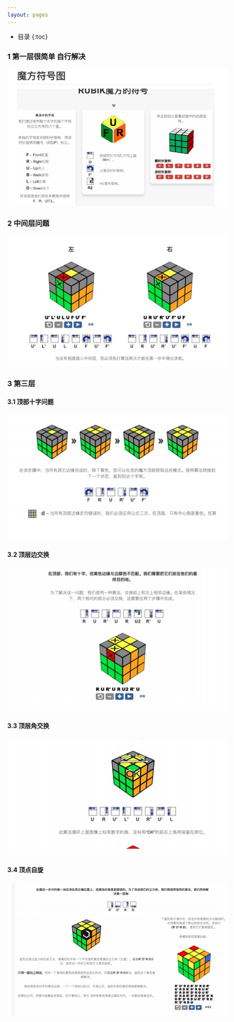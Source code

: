 ```yaml
---
layout: pages
---
```

*  目录
{:toc}


### 1 第一层很简单 自行解决

![image](/images/1596450906590.jpg)

### 2 中间层问题
![image](/images/1596451040023.jpg)

### 3 第三层

#### 3.1 顶部十字问题
![image](/images/1596451280259.jpg)


#### 3.2 顶层边交换
![image](/images/1596451298988.jpg)

#### 3.3 顶层角交换
![image](/images/1596451321432.jpg)

#### 3.4  顶点自旋
![image](/images/1596451346633.jpg)
